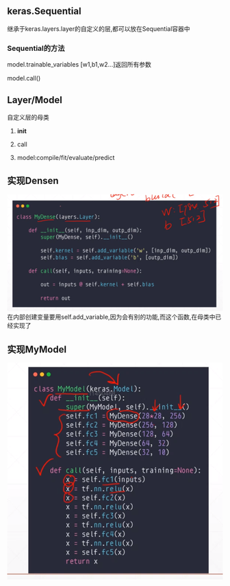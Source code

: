## keras.Sequential
继承于keras.layers.layer的自定义的层,都可以放在Sequential容器中

### Sequential的方法
model.trainable_variables  [w1,b1,w2...]返回所有参数

model.call()


## Layer/Model
自定义层的母类

1. __init__

2. call

3. model:compile/fit/evaluate/predict

## 实现Densen
![MyDense](../imgs/MyDense.PNG)
在内部创建变量要用self.add_variable,因为会有别的功能,而这个函数,在母类中已经实现了

## 实现MyModel
![MyModel](../imgs/MyModel.PNG)